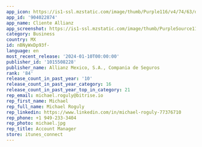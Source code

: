 ```yaml
---
app_icon: https://is1-ssl.mzstatic.com/image/thumb/Purple116/v4/74/63/d9/7463d94f-34d6-2761-550d-19f43db813cf/AppIcon-0-0-1x_U007emarketing-0-7-0-85-220.png/1024x1024bb.png
app_id: '904022874'
app_name: Cliente Allianz
app_screenshot: https://is1-ssl.mzstatic.com/image/thumb/PurpleSource116/v4/4b/3c/b2/4b3cb22a-bf09-c13c-6ae5-04af35f1951f/dcb36df9-30ca-4a99-b3f6-429f7ad7c4e1_Simulator_Screen_Shot_-_iPhone_13_Pro_Max_-_2022-03-11_at_17.49.40.png/1284x2778bb.png
category: Business
country: MX
id: nBNyWxDp93f-
language: en
most_recent_release: '2024-01-10T00:00:00'
publisher_id: '1015508228'
publisher_name: Allianz Mexico, S.A., Compania de Seguros
rank: '84'
release_count_in_past_year: '10'
release_count_in_past_year_category: 16
release_count_in_past_year_top_in_category: 21
rep_email: michael.roguly@bitrise.io
rep_first_name: Michael
rep_full_name: Michael Roguly
rep_linkedin: https://www.linkedin.com/in/michael-roguly-77376710
rep_phone: +1 949-233-3404
rep_photo: michael.jpg
rep_title: Account Manager
store: itunes_connect
---
```


